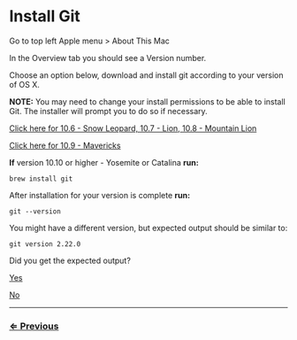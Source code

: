 # Install Git

Go to top left Apple menu > About This Mac

In the Overview tab you should see a Version number.

Choose an option below,  download and install git according to your version of OS X.

**NOTE:** You may need to change your install permissions to be able to install Git. The installer will prompt you to do so if necessary.

[Click here for 10.6 - Snow Leopard, 10.7 - Lion, 10.8 - Mountain Lion](http://sourceforge.net/projects/git-osx-installer/files/git-2.3.5-intel-universal-snow-leopard.dmg/download)

[Click here for 10.9 - Mavericks](http://sourceforge.net/projects/git-osx-installer/files/git-2.5.3-intel-universal-mavericks.dmg/download)

**If** version 10.10 or higher - Yosemite or Catalina **run:**

`brew install git`

After installation for your version is complete **run:**

`git --version`

You might have a different version, but expected output should be similar to:

```
git version 2.22.0
```
Did you get the expected output?

[Yes](git-config.md)

[No](../../error/error.md)

---
### [⇐ Previous](../eslint-liveServer/eslint-liveServer.md)